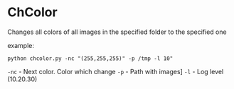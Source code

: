 # ChColor
Сhanges all colors of all images in the specified folder to the specified one

example:

    python chcolor.py -nc "(255,255,255)" -p /tmp -l 10"

`-nc` - Next color. Сolor which change
`-p` - Path with images]
`-l` - Log level (10.20.30)
